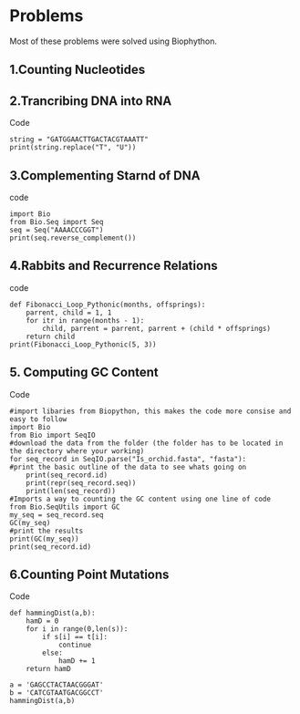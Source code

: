 
# Problems
Most of these problems were solved using Biophython.

## 1.Counting Nucleotides
## 2.Trancribing DNA into RNA
Code
```
string = "GATGGAACTTGACTACGTAAATT"
print(string.replace("T", "U"))
```
## 3.Complementing Starnd of DNA 
code
```
import Bio
from Bio.Seq import Seq
seq = Seq("AAAACCCGGT")
print(seq.reverse_complement())
```
## 4.Rabbits and Recurrence Relations
code
```
def Fibonacci_Loop_Pythonic(months, offsprings):
    parrent, child = 1, 1
    for itr in range(months - 1):
        child, parrent = parrent, parrent + (child * offsprings)
    return child
print(Fibonacci_Loop_Pythonic(5, 3))
```
## 5. Computing GC Content
Code
```
#import libaries from Biopython, this makes the code more consise and easy to follow
import Bio
from Bio import SeqIO
#download the data from the folder (the folder has to be located in the directory where your working)
for seq_record in SeqIO.parse("Is_orchid.fasta", "fasta"):
#print the basic outline of the data to see whats going on
    print(seq_record.id)
    print(repr(seq_record.seq))
    print(len(seq_record)) 
#Imports a way to counting the GC content using one line of code
from Bio.SeqUtils import GC
my_seq = seq_record.seq
GC(my_seq)
#print the results
print(GC(my_seq))
print(seq_record.id)
```

## 6.Counting Point Mutations
Code
```
def hammingDist(a,b):
    hamD = 0
    for i in range(0,len(s)):
        if s[i] == t[i]:
            continue
        else:
            hamD += 1
    return hamD
  
a = 'GAGCCTACTAACGGGAT'
b = 'CATCGTAATGACGGCCT'
hammingDist(a,b)
```
